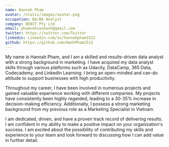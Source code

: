 ```yaml
---
name: Hannah Pham 
avatar: /static/images/avatar.png
occupation: DA/BA Analyst
company: BENIT Pty Ltd
email: phamvohieuhanh@gmail.com
twitter: https://twitter.com/Twitter
linkedin: Linkedin.com/in/hannahpham1512
github: https://github.com/HanhPham1512
---
```


My name is Hannah Pham, and I am a skilled and results-driven data analyst with a strong background in marketing. I have acquired my data analyst skills through various platforms such as Udacity, DataCamp, 365 Data, Codecademy, and LinkedIn Learning. I bring an open-minded and can-do attitude to support businesses with high productivity.

Throughout my career, I have been involved in numerous projects and gained valuable experience working with different companies. My projects have consistently been highly regarded, leading to a 30-35% increase in decision-making efficiency. Additionally, I possess a strong marketing background from my previous role as a Marketing Specialist in Vietnam.

I am dedicated, driven, and have a proven track record of delivering results. I am confident in my ability to make a positive impact on your organization's success. I am excited about the possibility of contributing my skills and experience to your team and look forward to discussing how I can add value in further detail.
